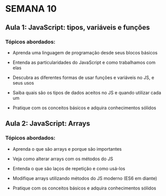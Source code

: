 # SEMANA 10

## Aula 1: JavaScript: tipos, variáveis e funções

### Tópicos abordados:

- Aprenda uma linguagem de programação desde seus blocos básicos

- Entenda as particularidades do JavaScript e como trabalhamos com elas

- Descubra as diferentes formas de usar funções e variáveis no JS, e seus usos

- Saiba quais são os tipos de dados aceitos no JS e quando utilizar cada um

- Pratique com os conceitos básicos e adquira conhecimentos sólidos


## Aula 2: JavaScript: Arrays

### Tópicos abordados:

- Aprenda o que são arrays e porque são importantes

- Veja como alterar arrays com os métodos do JS

- Entenda o que são laços de repetição e como usá-los

- Modifique arrays utilizando métodos do JS moderno (ES6 em diante)

- Pratique com os conceitos básicos e adquira conhecimentos sólidos